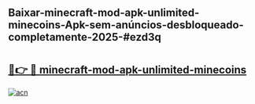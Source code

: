## Baixar-minecraft-mod-apk-unlimited-minecoins-Apk-sem-anúncios-desbloqueado-completamente-2025-#ezd3q

# <h2><a href="https://ainizakaria.my?title=minecraft-mod-apk-unlimited-minecoins&ref=20M">🔗👉 🔴 minecraft-mod-apk-unlimited-minecoins</a></h2>

[![acn](https://github.com/user-attachments/assets/0f9c940e-d8b0-45ae-aac7-cd30a18b3e1c)](https://ainizakaria.my?title=minecraft-mod-apk-unlimited-minecoins&ref=20M)


